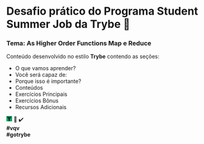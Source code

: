# Desafio prático do Programa Student Summer Job da Trybe :orange_book:
### Tema: As Higher Order Functions Map e Reduce

Conteúdo desenvolvido no estilo **Trybe** contendo as seções:
- O que vamos aprender?
- Você será capaz de:
- Porque isso é importante?
- Conteúdos
- Exercícios Principais
- Exercícios Bônus
- Recursos Adicionais

![logo](trybe-logo.png) :rocket: :heavy_check_mark:  
**#vqv**  
**#gotrybe**
